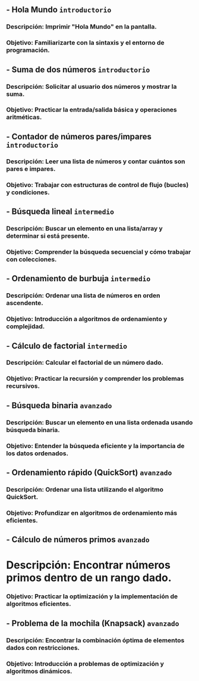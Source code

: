 ## - Hola Mundo `introductorio`
### Descripción: Imprimir "Hola Mundo" en la pantalla.
### Objetivo: Familiarizarte con la sintaxis y el entorno de programación.
### 
## - Suma de dos números `introductorio`
### Descripción: Solicitar al usuario dos números y mostrar la suma.
### Objetivo: Practicar la entrada/salida básica y operaciones aritméticas.
###
## - Contador de números pares/impares `introductorio`
### Descripción: Leer una lista de números y contar cuántos son pares e impares.
### Objetivo: Trabajar con estructuras de control de flujo (bucles) y condiciones.
###
## - Búsqueda lineal `intermedio`
### Descripción: Buscar un elemento en una lista/array y determinar si está presente.
### Objetivo: Comprender la búsqueda secuencial y cómo trabajar con colecciones.
###
## - Ordenamiento de burbuja `intermedio`
### Descripción: Ordenar una lista de números en orden ascendente.
### Objetivo: Introducción a algoritmos de ordenamiento y complejidad.
###
## - Cálculo de factorial `intermedio`
### Descripción: Calcular el factorial de un número dado.
### Objetivo: Practicar la recursión y comprender los problemas recursivos.
### 
## - Búsqueda binaria `avanzado`
### Descripción: Buscar un elemento en una lista ordenada usando búsqueda binaria.
### Objetivo: Entender la búsqueda eficiente y la importancia de los datos ordenados.
### 
## - Ordenamiento rápido (QuickSort) `avanzado`
### Descripción: Ordenar una lista utilizando el algoritmo QuickSort.
### Objetivo: Profundizar en algoritmos de ordenamiento más eficientes.
### 
## - Cálculo de números primos `avanzado`
# Descripción: Encontrar números primos dentro de un rango dado.
### Objetivo: Practicar la optimización y la implementación de algoritmos eficientes. 
### 
## - Problema de la mochila (Knapsack) `avanzado`
### Descripción: Encontrar la combinación óptima de elementos dados con restricciones.
### Objetivo: Introducción a problemas de optimización y algoritmos dinámicos.